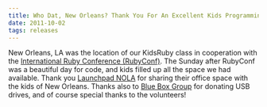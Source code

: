 ```yaml
---
title: Who Dat, New Orleans? Thank You For An Excellent Kids Programming Class After RubyConf
date: 2011-10-02
tags: releases
---
```


<p class="article">
	New Orleans, LA was the location of our KidsRuby class in cooperation with the <a href="http://rubyconf.org">International Ruby Conference (RubyConf)</a>. The Sunday after RubyConf was a beautiful day for code, and kids filled up all the space we had available. Thank you <a href="http://launchpadnola.com/">Launchpad NOLA</a> for sharing their office space with the kids of New Orleans. Thanks also to <a href="http://www.bluebox.net/">Blue Box Group</a> for donating USB drives, and of course special thanks to the volunteers!
</p>
